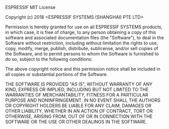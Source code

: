 
 ESPRESSIF MIT License
 
 Copyright (c) 2018 <ESPRESSIF SYSTEMS (SHANGHAI) PTE LTD>
 
 Permission is hereby granted for use on all ESPRESSIF SYSTEMS products, in which case,
 it is free of charge, to any person obtaining a copy of this software and associated
 documentation files (the "Software"), to deal in the Software without restriction, including
 without limitation the rights to use, copy, modify, merge, publish, distribute, sublicense,
 and/or sell copies of the Software, and to permit persons to whom the Software is furnished
 to do so, subject to the following conditions:
 
 The above copyright notice and this permission notice shall be included in all copies or
 substantial portions of the Software.
 
 THE SOFTWARE IS PROVIDED "AS IS", WITHOUT WARRANTY OF ANY KIND, EXPRESS OR
 IMPLIED, INCLUDING BUT NOT LIMITED TO THE WARRANTIES OF MERCHANTABILITY, FITNESS
 FOR A PARTICULAR PURPOSE AND NONINFRINGEMENT. IN NO EVENT SHALL THE AUTHORS OR
 COPYRIGHT HOLDERS BE LIABLE FOR ANY CLAIM, DAMAGES OR OTHER LIABILITY, WHETHER
 IN AN ACTION OF CONTRACT, TORT OR OTHERWISE, ARISING FROM, OUT OF OR IN
 CONNECTION WITH THE SOFTWARE OR THE USE OR OTHER DEALINGS IN THE SOFTWARE.
 
 
